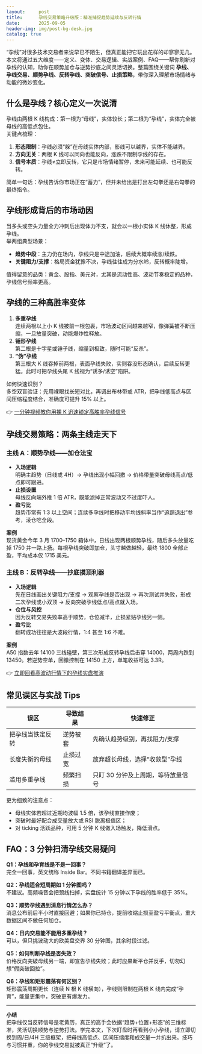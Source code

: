 ```yaml
---
layout:     post
title:      孕线交易策略升级版：精准捕捉趋势延续与反转行情
date:       2025-09-05
header-img: img/post-bg-desk.jpg
catalog: true
---
```


“孕线”对很多技术交易者来说早已不陌生，但真正能把它玩出花样的却寥寥无几。本文将通过五大维度——定义、变体、交易逻辑、实战案例、FAQ——帮你刷新对孕线的认知，助你在顺势加仓与逆势抄底之间灵活切换。整篇围绕关键词 **孕线、孕线交易、顺势孕线、反转孕线、突破信号、止损策略**，带你深入理解市场情绪与动能的微妙变化。

## 什么是孕线？核心定义一次说清

孕线由两根 K 线构成：第一根为“母线”，实体较长；第二根为“孕线”，实体完全被母线的高低点包住。  
关键点梳理：

1. **形态限制**：孕线必须“躲”在母线实体内部，影线可以越界，实体不能越界。
2. **方向无关**：两根 K 线可以同向也能反向，涨跌不限制孕线的存在。
3. **信号本质**：孕线≠立即反转，它只是市场情绪暂停，未来可能延续、也可能反转。

简单一句话：孕线告诉你市场正在“蓄力”，但并未给出是打出左勾拳还是右勾拳的最终指令。

## 孕线形成背后的市场动因

当多头或空头力量全力冲刺后出现体力不支，就会以一根小实体 K 线休整，形成孕线。  
举两组典型场景：

- **趋势中段**：主力仍在场内，孕线只是中途加油，后续大概率续涨/续跌。  
- **关键阻力/支撑**：格局资金犹豫不决，孕线往往成为分水岭，反转概率陡增。  

值得留意的品类：黄金、股指、美元对，尤其是流动性高、波动节奏稳定的品种，孕线信号频率更高。

## 孕线的三种高胜率变体

1. **多重孕线**  
   连续两根以上小 K 线被前一根包裹，市场波动区间越来越窄，像弹簧被不断压缩，一旦放量突破，动能爆炸性释放。  
2. **锤形孕线**  
   第二根是十字星或锤子线，缩量到极致，随时可能“反杀”。  
3. **“伪”孕线**  
   第三根大 K 线吞掉前两根，表面孕线失败，实则吞没形态确认，后续反转更猛。此时可把孕线头尾 K 线视为“诱多/诱空”陷阱。  

如何快速识别？  
多空双盲验证：先用裸眼找长短对比，再调出布林带或 ATR，把孕线低高点与区间压缩程度结合，准确度可提升 15% 以上。

👉 [一分钟视频教你用裸 K 迅速锁定高胜率孕线信号](https://okxdog.com/)

## 孕线交易策略：两条主线走天下

### 主线 A：顺势孕线——加仓法宝

- **入场逻辑**  
  明确主趋势（日线或 4H）→ 孕线出现小幅回撤 → 价格带量突破母线高点/低点即可跟进。  
- **止损设置**  
  母线反向端外推 1 倍 ATR，既能滤掉正常波动又不过度吓人。  
- **盈亏比**  
  趋势市常有 1:3 以上空间；连续多孕线时把移动平均线斜率当作“追踪退出”参考，滚仓吃全段。

**案例**  
现货黄金今年 3 月 1700–1750 箱体中，日线出现两根顺势孕线，随后多头放量吃掉 1750 并一路上扬。每根孕线突破即加仓，头寸越做越轻，最终 1800 全部止盈，平均成本仅 1715 美元。

### 主线 B：反转孕线——抄底摸顶利器

- **入场逻辑**  
  先在日线画出关键阻力/支撑 → 观察孕线是否出现 → 再次测试并失败，形成二次孕线或小双顶 → 反向突破孕线低点/高点就入场。  
- **仓位与风控**  
  因为反转交易失败率高于顺势，仓位减半，止损紧贴孕线另一侧。  
- **盈亏比**  
  翻转成功往往是大波段行情，1:4 甚至 1:6 不难。

**案例**  
A50 指数去年 14100 三线碰壁，第三次形成反转孕线后击穿 14000，两周内跌到 13450。若逆势空单，回撤控制在 14150 上方，单笔收益可达 3.3R。

👉 [立即回看高波动行情下的孕线实盘推演](https://okxdog.com/)

## 常见误区与实战 Tips

| 误区 | 导致结果 | 快速修正 |
| --- | --- | --- |
| 把孕线当铁定反转 | 逆势被套 | 先确认趋势级别，再找阻力/支撑 |
| 长度失衡的母线 | 止损过宽 | 放弃超长母线，选择“收敛型”孕线 |
| 滥用多重孕线 | 频繁扫损 | 只盯 30 分钟及上周期，等待放量信号 |

更为细致的注意点：  
- 母线实体若超过近期均波幅 1.5 倍，该孕线直接作废；  
- 突破时最好配合成交量放大或 RSI 脱离极值区；  
- 对 ticking 活跃品种，可用 5 分钟 K 线做入场触发，降低滑点。

## FAQ：3 分钟扫清孕线交易疑问

**Q1：孕线和孕育线是不是一回事？**  
完全一回事，英文统称 Inside Bar。不同书籍翻译差异而已。

**Q2：孕线适合短周期如 1 分钟图吗？**  
不建议。高频噪音会把颈线扫掉，实盘统计 15 分钟以下孕线的胜率低于 35%。

**Q3：顺势孕线遇到消息行情怎么办？**  
消息公布前后半小时直接回避；如果你已持仓，提前收缩止损至盈亏平衡点，重大数据区间不做任何加仓。

**Q4：日内交易能不能用多重孕线？**  
可以，但只挑波动大的欧美盘交界 30 分钟图，其余时段过滤。

**Q5：如何判断孕线是否失效？**  
价格反向突破母线另一端，即宣告孕线失败；此时应果断平仓并反手，切勿幻想“假突破回拉”。

**Q6：孕线和矩形震荡有何区别？**  
矩形震荡周期更长（连续 N 根 K 线横向），孕线则限制在两根 K 线内完成“孕育”，能量更集中，突破更有爆发力。

---

**小结**  
把孕线仅当反转信号是老黄历，真正的高手会依据“趋势+位置+形态”的三维标准，灵活切换顺势与逆势打法。学完本文，下次盯盘时再看到小小孕线，请立即切换到周/日/4H 三级框架，把母线高低点、区间压缩度和成交量一并扒出来。技巧与习惯并重，你的孕线交易就被真正“升级”了。